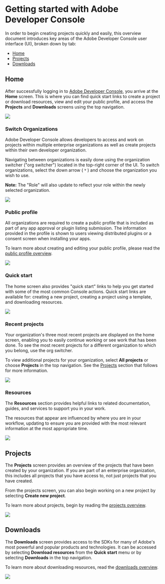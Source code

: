 # Getting started with Adobe Developer Console

In order to begin creating projects quickly and easily, this overview document introduces key areas of the Adobe Developer Console user interface (UI), broken down by tab:

* [Home](#home)
* [Projects](#projects)
* [Downloads](#downloads) 

## Home

After successfully logging in to [Adobe Developer Console](https://www.adobe.com/go/devs_console_ui), you arrive at the **Home** screen. This is where you can find quick start links to create a project or download resources, view and edit your public profile, and access the **Projects** and **Downloads** screens using the top navigation.

![](images/developer-console-home.png)

### Switch Organizations

Adobe Developer Console allows developers to access and work on projects within multiple enterprise organizations as well as create projects within their own developer organization. 

Navigating between organizations is easily done using the organization switcher ("org switcher") located in the top-right corner of the UI. To switch organizations, select the down arrow ( &#709; ) and choose the organization you wish to use.

**Note:** The "Role" will also update to reflect your role within the newly selected organization.

![](images/switch-organizations.png)

### Public profile

All organizations are required to create a public profile that is included as part of any app approval or plugin listing submission. The information provided in the profile is shown to users viewing distributed plugins or a consent screen when installing your apps.

To learn more about creating and editing your public profile, please read the [public profile overview](public-profile.md).

![](images/public-profile-button.png)

### Quick start

The home screen also provides "quick start" links to help you get started with some of the most common Console actions. Quick start links are available for: creating a new project, creating a project using a template, and downloading resources.

![](images/quick-start.png)

### Recent projects

Your organization's three most recent projects are displayed on the home screen, enabling you to easily continue working or see work that has been done. To see the most recent projects for a different organization to which you belong, use the org switcher.

To view additional projects for your organization, select **All projects** or choose **Projects** in the top navigation. See the [Projects](#projects) section that follows for more information.

![](images/recent-projects.png)

### Resources

The **Resources** section provides helpful links to related documentation, guides, and services to support you in your work.

The resources that appear are influenced by where you are in your workflow, updating to ensure you are provided with the most relevant information at the most appropriate time.

![](images/resources.png)

## Projects

The **Projects** screen provides an overview of the projects that have been created by your organization. If you are part of an enterprise organization, this includes all projects that you have access to, not just projects that you have created.

From the projects screen, you can also begin working on a new project by selecting **Create new project**.

To learn more about projects, begin by reading the [projects overview](projects.md).

![](images/projects-card-view.png)

## Downloads

The **Downloads** screen provides access to the SDKs for many of Adobe's most powerful and popular products and technologies. It can be accessed by selecting **Download resources** from the **Quick start** menu or by selecting **Downloads** in the top navigation.

To learn more about downloading resources, read the [downloads overview](downloads.md).

![](images/downloads-and-SDKs.png)